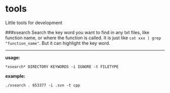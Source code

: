 # tools
Little tools for development

###xsearch
Search the key word you want to find in any txt files, like function name, or where the function is called. It is just like `cat xxx | grep "function_name"`. But it can highlight the key word.
***
**usage:** 
``` shell
*xsearch* DIRECTORY KEYWORDS -i IGNORE -t FILETYPE
```
**example:**
``` shell
./xsearch . 653377 -i .svn -t cpp
```
